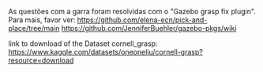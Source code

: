 As questões com a garra foram resolvidas com o "Gazebo grasp fix plugin". Para mais, favor ver:
https://github.com/elena-ecn/pick-and-place/tree/main
https://github.com/JenniferBuehler/gazebo-pkgs/wiki


link to download of the Dataset cornell_grasp: https://www.kaggle.com/datasets/oneoneliu/cornell-grasp?resource=download


